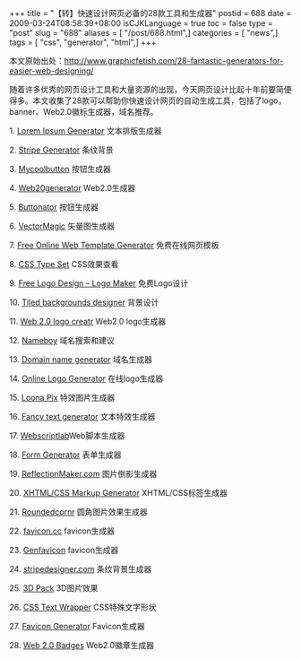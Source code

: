 +++
title = "【转】快速设计网页必备的28款工具和生成器"
postid = 688
date = 2009-03-24T08:58:39+08:00
isCJKLanguage = true
toc = false
type = "post"
slug = "688"
aliases = [ "/post/688.html",]
categories = [ "news",]
tags = [ "css", "generator", "html",]
+++


本文原始出处：<http://www.graphicfetish.com/28-fantastic-generators-for-easier-web-designing/>

随着许多优秀的网页设计工具和大量资源的出现，今天网页设计比起十年前要简便得多。本文收集了28款可以帮助你快速设计网页的自动生成工具，包括了logo，banner、Web2.0徽标生成器，域名推荐。

<!--more-->

1\. [Lorem Ipsum Generator](http://www.blindtextgenerator.com/)
文本排版生成器

2\. [Stripe Generator](http://www.stripegenerator.com/) 条纹背景

3\. [Mycoolbutton](http://www.mycoolbutton.com/) 按钮生成器

4\. [Web20generator](http://www.web20generator.com/) Web2.0生成器

5\. [Buttonator](http://www.buttonator.com/) 按钮生成器

6\. [VectorMagic](http://vectormagic.com/home) 矢量图生成器

7\. [Free Online Web Template Generator](http://www.dotemplate.com/)
免费在线网页模板

8\. [CSS Type Set](http://csstypeset.com/) CSS效果查看

9\. [Free Logo Design – Logo Maker](http://www.logoease.com/)
免费Logo设计

10\. [Tiled backgrounds designer](http://bgpatterns.com/) 背景设计

11\. [Web 2.0 logo creatr](http://creatr.cc/creatr/) Web2.0 logo生成器

12\. [Nameboy](http://www.nameboy.com/) 域名搜索和建议

13\. [Domain name generator](http://www.makewords.com/default.aspx)
域名生成器

14\. [Online Logo Generator](http://www.logoyes.com/logocreator.php)
在线logo生成器

15\. [Loona Pix](http://www.loonapix.com/) 特效图片生成器

16\. [Fancy text generator](http://designertext.com/) 文本特效生成器

17\. [Webscriptlab](http://www.webscriptlab.com/)Web脚本生成器

18\. [Form Generator](http://www.formgenics.com/) 表单生成器

19\. [ReflectionMaker.com](http://www.reflectionmaker.com/)
图片倒影生成器

20\. [XHTML/CSS Markup Generator](http://lab.xms.pl/markup-generator/)
XHTML/CSS标签生成器

21\. [Roundedcornr](http://www.roundedcornr.com/) 圆角图片效果生成器

22\. [favicon.cc](http://www.favicon.cc/) favicon生成器

23\. [Genfavicon](http://www.genfavicon.com/) favicon生成器

24\. [stripedesigner.com](http://www.stripedesigner.com/) 条纹背景生成器

25\. [3D Pack](http://3d-pack.com/) 3D图片效果

26\. [CSS Text Wrapper](http://www.csstextwrap.com/) CSS特殊文字形状

27\. [Favicon Generator](http://www.htmlkit.com/services/favicon/)
Favicon生成器

28\. [Web 2.0 Badges](http://www.web20badges.com/) Web2.0徽章生成器

 

